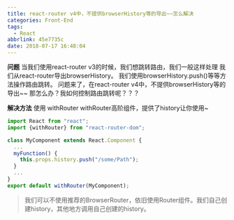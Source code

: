 ```yaml
---
title: react-router v4中，不提供browserHistory等的导出~~怎么解决
categories: Front-End
tags:
  - React
abbrlink: 45e7735c
date: 2018-07-17 16:48:04
---
```


**问题**
当我们使用react-router v3的时候，我们想跳转路由，我们一般这样处理
我们从react-router导出browserHistory。 
我们使用browserHistory.push()等等方法操作路由跳转。 
问题来了，在react-router v4中，不提供browserHistory等的导出~~
那怎么办？我如何控制路由跳转呢？？？

**解决方法**
使用 withRouter
withRouter高阶组件，提供了history让你使用~

```jsx
import React from "react";
import {withRouter} from "react-router-dom";

class MyComponent extends React.Component {
  ...
  myFunction() {
    this.props.history.push("/some/Path");
  }
  ...
}
export default withRouter(MyComponent);
```



> 我们可以不使用推荐的BrowserRouter，依旧使用Router组件。我们自己创建history，其他地方调用自己创建的history。
